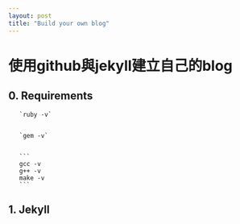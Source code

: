 ```yaml
---
layout: post
title: "Build your own blog"
---
```


# **使用github與jekyll建立自己的blog**


## **0.** Requirements


       `ruby -v`
       

       `gem -v`


       ```
       gcc -v
       g++ -v
       make -v
       ```

## **1.** Jekyll
       
 
